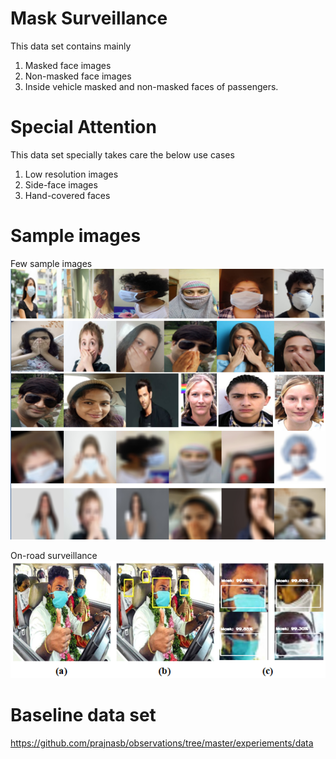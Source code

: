 # Mask Surveillance
This data set contains mainly 
1. Masked face images
2. Non-masked face images
3. Inside vehicle masked and non-masked faces of passengers.

# Special Attention
This data set specially takes care the below use cases
1. Low resolution images
2. Side-face images
3. Hand-covered faces

# Sample images
Few sample images
![Alt text](samples/sample_1.PNG?raw=true "Sample images in the data set")

On-road surveillance
![Alt text](samples/sample_2.PNG?raw=true "On-road surveillance")

# Baseline data set
https://github.com/prajnasb/observations/tree/master/experiements/data